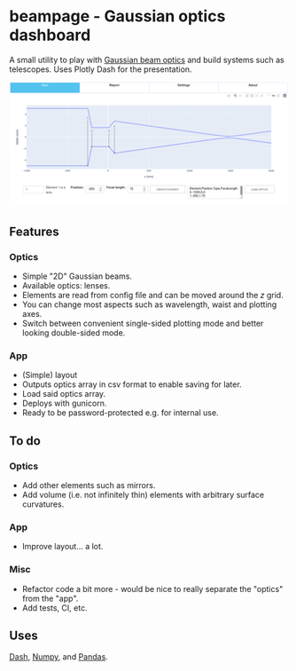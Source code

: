 # beampage - Gaussian optics dashboard

A small utility to play with [Gaussian beam optics](https://en.wikipedia.org/wiki/Gaussian_beam) and build systems such as telescopes. Uses Plotly Dash for the presentation.

![A screenshot of the app](assets/screenshot.png)

## Features
### Optics
* Simple "2D" Gaussian beams.
* Available optics: lenses.
* Elements are read from config file and can be moved around the _z_ grid.
* You can change most aspects such as wavelength, waist and plotting axes.
* Switch between convenient single-sided plotting mode and better looking double-sided mode.

### App
* (Simple) layout
* Outputs optics array in csv format to enable saving for later.
* Load said optics array.
* Deploys with gunicorn.
* Ready to be password-protected e.g. for internal use.

## To do

### Optics
* Add other elements such as mirrors.
* Add volume (i.e. not infinitely thin) elements with arbitrary surface curvatures.

### App
* Improve layout... a lot.

### Misc
* Refactor code a bit more - would be nice to really separate the "optics" from the "app".
* Add tests, CI, etc.

## Uses
[Dash](http://dash.plotly.com/),
[Numpy](https://numpy.org/), and
[Pandas](https://pandas.pydata.org/).

